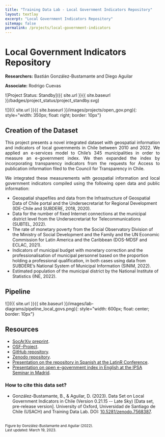 ```yaml
---
title: "Training Data Lab - Local Government Indicators Repository"
layout: textlay
excerpt: "Local Government Indicators Repository"
sitemap: false
permalink: /projects/local-government-indicators
---
```


# Local Government Indicators Repository

**Researchers:** Bastián González-Bustamante and Diego Aguilar

**Associate:** Rodrigo Cuevas

![Project Status: Standby]({{ site.url }}{{ site.baseurl }}/badges/project_status/project_standby.svg)

![]({{ site.url }}{{ site.baseurl }}/images/projects/open_gov.png){: style="width: 350px; float: right; border: 10px"}

## Creation of the Dataset

<p align="justify">This project presents a novel integrated dataset with geospatial information and indicators of local governments in Chile between 2010 and 2022. We applied an e-services model to Chile’s 345 municipalities in order to measure an e-government index. We then expanded the index by incorporating transparency indicators from the requests for Access to publication information filed to the Council for Transparency in Chile.</p>

<p align="justify"> We integrated these measurements with geospatial information and local government indicators compiled using the following open data and public information:</p>

- Geospatial shapefiles and data from the Infrastructure of Geospatial Data of Chile portal and the Undersecretariat for Regional Development (IDE-Chile and SUBDERE, 2018, 2020).
- Data for the number of fixed Internet connections at the municipal district level from the Undersecretariat for Telecommunications (SUBTEL, 2022).
- The rate of monetary poverty from the Social Observatory Division of the Ministry of Social Development and the Family and the UN Economic Commission for Latin America and the Caribbean (DOS-MDSF and ECLAC, 2021).
- Indicators of municipal budget with monetary correction and the professionalisation of municipal personnel based on the proportion holding a professional qualification, in both cases using data from SUBDERE’s National System of Municipal Information (SINIM, 2022).
- Estimated population of the municipal district by the National Institute of Statistics (INE, 2022).

## Pipeline

![]({{ site.url }}{{ site.baseurl }}/images/lab-diagrams/pipeline_local_govs.png){: style="width: 600px; float: center; border: 10px"}

## Resources

- <a href="https://doi.org/10.31235/osf.io/gt8a5" target="_blank">SocArXiv preprint</a>.
- <a href="https://doi.org/10.17605/OSF.IO/32WSK" target="_blank">OSF-Project</a>.
- <a href="https://github.com/bgonzalezbustamante/local-gov-indicators" target="_blank">GitHub repository</a>.
- <a href="https://doi.org/10.5281/zenodo.7568387" target="_blank">Zenodo repository</a>.
- <a href="https://youtu.be/AmUQnQbKabQ" target="_blank">Presentation on the repository in Spanish at the LatinR Conference</a>.
- <a href="https://youtu.be/BL9qaoqbdWk" target="_blank">Presentation on open e-government index in English at the IPSA Seminar in Madrid</a>.

### How to cite this data set?

- González-Bustamante, B., & Aguilar, D. (2023). Data Set on Local Government Indicators in Chile (Version 0.21.15 -- Late Sky) [Data set, pre-release version]. University of Oxford, Universidad de Santiago de Chile (USACH) and Training Data Lab. DOI: <a href="https://doi.org/10.5281/zenodo.7568387" target="_blank">10.5281/zenodo.7568387</a>.

<br />
<small>Figure by González-Bustamante and Aguilar (2022).</small><br />
<small>Last updated: March 19, 2023.</small>
